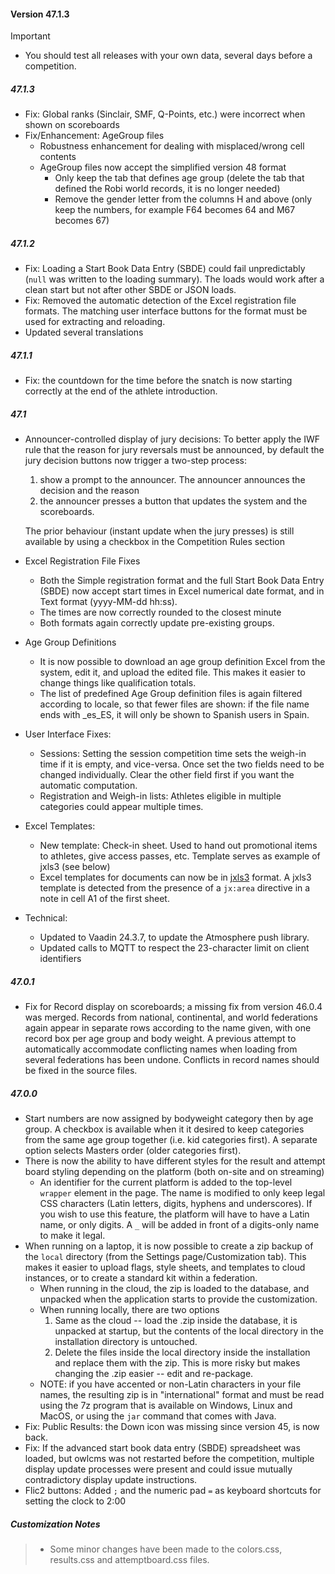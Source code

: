 #### Version 47.1.3

> [!IMPORTANT]
> 
> - You should test all releases with your own data, several days before a competition.

##### 47.1.3

- Fix: Global ranks (Sinclair, SMF, Q-Points, etc.) were incorrect when shown on scoreboards
- Fix/Enhancement: AgeGroup files
  - Robustness enhancement for dealing with misplaced/wrong cell contents
  - AgeGroup files now accept the simplified version 48 format
    - Only keep the tab that defines age group (delete the tab that defined the Robi world records, it is no longer needed)
    - Remove the gender letter from the columns H and above (only keep the numbers, for example F64 becomes 64 and M67 becomes 67)


##### 47.1.2

- Fix: Loading a Start Book Data Entry (SBDE) could fail unpredictably (`null` was written to the loading summary). The loads would work after a clean start but not after other SBDE or JSON loads.
- Fix: Removed the automatic detection of the Excel registration file formats. The matching user interface buttons for the format must be used for extracting and reloading.
- Updated several translations

##### 47.1.1

- Fix:  the countdown for the time before the snatch is now starting correctly at the end of the athlete introduction.

##### 47.1

- Announcer-controlled display of jury decisions: To better apply the IWF rule that the reason for jury reversals must be announced, by default the jury decision buttons now trigger a two-step process:

  1. show a prompt to the announcer.  The announcer  announces the decision and the reason
  2. the announcer presses a button that updates the system and the scoreboards. 

  The prior behaviour (instant update when the jury presses) is still available by using a checkbox in the Competition Rules section

- Excel Registration File Fixes

  - Both the Simple registration format and the full Start Book Data Entry (SBDE) now accept start times in Excel numerical date format, and in Text format (yyyy-MM-dd hh:ss).  
  - The times are now correctly rounded to the closest minute
  - Both formats again correctly update pre-existing groups.

- Age Group Definitions

  - It is now possible to download an age group definition Excel from the system, edit it, and upload the edited file.  This makes it easier to change things like qualification totals. 
  - The list of predefined Age Group definition files is again filtered according to locale, so that fewer files are shown: if the file name ends with _es_ES, it will only be shown to Spanish users in Spain.

- User Interface Fixes: 

  - Sessions: Setting the session competition time sets the weigh-in time if it is empty, and vice-versa.  Once set the two fields need to be changed individually.  Clear the other field first if you want the automatic computation.
  - Registration and Weigh-in lists: Athletes eligible in multiple categories could appear multiple times.

- Excel Templates:

  - New template: Check-in sheet. Used to hand out promotional items to athletes, give access passes, etc. Template serves as example of jxls3 (see below)
  - Excel templates for documents can now be in [jxls3](https://jxls.sourceforge.net/) format.  A jxls3 template is detected from the presence of a `jx:area` directive in a note in cell A1 of the first sheet.

- Technical:

  - Updated to Vaadin 24.3.7, to update the Atmosphere push library.
  - Updated calls to MQTT to respect the 23-character limit on client identifiers

##### 47.0.1

- Fix for Record display on scoreboards; a missing fix from version 46.0.4 was merged.
  Records from national, continental, and world federations again appear in separate rows according to the name given, with one record box per age group and body weight.  A previous attempt to automatically accommodate conflicting names when loading from several federations has been undone. Conflicts in record names should be fixed in the source files.

##### 47.0.0

- Start numbers are now assigned by bodyweight category then by age group. A checkbox is available when it it desired to keep categories from the same age group together (i.e. kid categories first).  A separate option selects Masters order (older categories first).
- There is now the ability to have different styles for the result and attempt board styling depending on the platform (both on-site and on streaming)
  - An identifier for the current platform is added to the top-level `wrapper` element in the page.  The name is modified to only keep legal CSS characters (Latin letters, digits, hyphens and underscores). If you wish to use this feature, the platform will have to have a Latin name, or only digits.  A `_` will be added in front of a digits-only name to make it legal.
- When running on a laptop, it is now possible to create a zip backup of the  `local` directory (from the Settings page/Customization tab).   This makes it easier to upload flags, style sheets, and templates to cloud instances, or to create a standard kit within a federation.
  - When running in the cloud, the zip is loaded to the database, and unpacked when the application starts to provide the customization.
  - When running locally, there are two options
    1. Same as the cloud -- load the .zip inside the database, it is unpacked at startup, but the contents of the local directory in the installation directory is untouched.
    2. Delete the files inside the local directory inside the installation and replace them with the zip.  This is more risky but makes changing the .zip easier -- edit and re-package.
  - NOTE: if you have accented or non-Latin characters in your file names, the resulting zip is in "international" format and must be read using the 7z program that is available on Windows, Linux and MacOS, or using the `jar` command that comes with Java.
- Fix: Public Results: the Down icon was missing since version 45, is now back.
- Fix: If the advanced start book data entry (SBDE) spreadsheet was loaded, but owlcms was not restarted before the competition, multiple display update processes were present and could issue mutually contradictory display update instructions.
- Flic2 buttons: Added `;` and the numeric pad `=` as keyboard shortcuts for setting the clock to 2:00

##### Customization Notes

> - Some minor changes have been made to the colors.css, results.css and attemptboard.css files.

